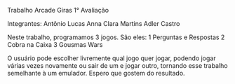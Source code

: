 Trabalho Arcade Giras 1° Avaliação

Integrantes:
Antônio Lucas
Anna Clara Martins
Adler Castro

Neste trabalho, programamos 3 jogos. São eles:
1 Perguntas e Respostas
2 Cobra na Caixa
3 Gousmas Wars

O usuário pode escolher livremente qual jogo quer jogar, podendo jogar várias vezes novamente ou sair de um e jogar outro, tornando esse trabalho semelhante à um emulador. Espero que gostem do resultado.

